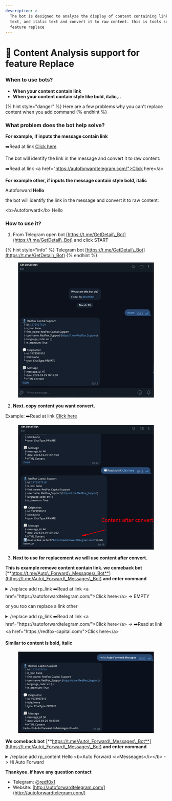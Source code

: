 ```yaml
---
description: >-
  The bot is designed to analyze the display of content containing links, bold
  text, and italic text and convert it to raw content. this is tools support for
  feature replace
---
```


# 🔮 Content Analysis support for feature Replace

### When to use bots?

* **When your content contain link**
* **When your content contain style like bold, italic,..**

{% hint style="danger" %}
Here are a few problems why you can't replace content when you add command&#x20;
{% endhint %}

### What problem does the bot help solve?

**For example, if inputs the message contain link**

➡️Read at link [Click here](https://autoforwardtelegram.com/)

The bot will identify the link in the message and convert it to raw content:&#x20;

➡️Read at link \<a href="https://autoforwardtelegram.com/">Click here\</a>

**For example other, if inputs the message contain style bold, italic**

Autoforward **Hello**

the bot will identify the link in the message and convert it to raw content:&#x20;

\<b>Autoforward\</b> Hello

### How to use it?

1. From Telegram open bot [https://t.me/GetDetail\_Bot](https://t.me/GetDetail\_Bot) and click START

{% hint style="info" %}
Telegram bot [https://t.me/GetDetail\_Bot](https://t.me/GetDetail\_Bot)
{% endhint %}

<figure><img src="../.gitbook/assets/image (39).png" alt=""><figcaption></figcaption></figure>

2. **Next. copy content you want convert.**&#x20;

&#x20;      Example: ➡️Read at link [Click here](https://autoforwardtelegram.com/)

&#x20;     &#x20;

<figure><img src="../.gitbook/assets/image (13).png" alt=""><figcaption></figcaption></figure>

3. **Next to use for replacement we will use content after convert.**&#x20;

**This is example remove content contain link. we comeback bot** [**https://t.me/Auto\_Forward\_Messages\_Bot**](https://t.me/Auto\_Forward\_Messages\_Bot) **and enter command**

<details>

<summary>/replace add rp_link ➡️Read at link &#x3C;a href="https://autoforwardtelegram.com/">Click here&#x3C;/a> -> EMPTY</summary>



</details>

or you too can replace a link other

<details>

<summary>/replace add rp_link ➡️Read at link &#x3C;a href="https://autoforwardtelegram.com/">Click here&#x3C;/a> -> ➡️Read at link &#x3C;a href="https://redfox-capital.com/">Click here&#x3C;/a></summary>



</details>

#### Similar to content is bold, italic

<figure><img src="../.gitbook/assets/image (5).png" alt=""><figcaption></figcaption></figure>

**We comeback bot** [**https://t.me/Auto\_Forward\_Messages\_Bot**](https://t.me/Auto\_Forward\_Messages\_Bot) **and enter command**

<details>

<summary>/replace add rp_content Hello &#x3C;b>Auto Forward &#x3C;i>Messeages&#x3C;/i>&#x3C;/b>  -> Hi Auto Forward</summary>



</details>

**Thankyou. if have any question contact**

* Telegram: @[redf0x1](https://t.me/redf0x1)
* Website: [http://autoforwardtelegram.com/](http://autoforwardtelegram.com/)
